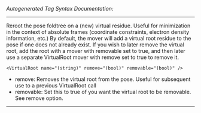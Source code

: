 _Autogenerated Tag Syntax Documentation:_

---
Reroot the pose foldtree on a (new) virtual residue. Useful for minimization in the context of absolute frames (coordinate constraints, electron density information, etc.) By default, the mover will add a virtual root residue to the pose if one does not already exist. If you wish to later remove the virtual root, add the root with a mover with removable set to true, and then later use a separate VirtualRoot mover with remove set to true to remove it.

```
<VirtualRoot name="(string)" remove="(bool)" removable="(bool)" />
```

-   remove: Removes the virtual root from the pose. Useful for subsequent use to a previous VirtualRoot call
-   removable: Set this to true of you want the virtual root to be removable. See remove option.

---
